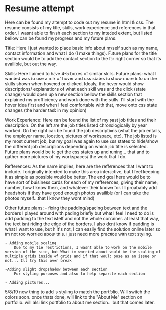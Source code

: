 # Resume attempt
Here can be found my attempt to code out my resume in html & css. 
The resume consists of my title, skills, work experience and references in that order. I wasnt able to finish each section to my inteded extent, 
but listed bellow can be found my progress and my future plans. 

Title:
    Here I just wanted to place basic info about myself such as my name, contact information and what I do (I make things).
    Future plans for the title section would be to add the contact section to the far right corner so that its availible, but out the way.

Skills:
    Here I aimed to have 4-5 boxes of similar skills.
    Future plans: what I wanted was to use a mix of hover and css states to show more info on the skills shown when hovered or clicked. 
    Idealy, the hover would show descriptions/ explanations of what each skill was and the click (state change) would open up a new section
    bellow the skills section that explained my profficiency and work done with the skills. I'll start with the hover idea first and when 
    I feel comfortable with that, move onto css state changes (the harder task in my opinion)

Work Experience:
    Here can be found the list of my past job titles and their description. On the left are the job titles listed chronologically by year worked. 
    On the right can be found the job descriptions (what the job entails, the employer name, location, pictures of workspace, etc). 
    The job listed is my most current job, but my goal was again to use css states to hide/show the different job descriptions depending on which job title is selected. 
    Future plans would be to get the css states up and runing... that and to gather more pictures of my workspaces/ the work that I do.

Refferences:
    As the name implies, here are the refferences that I want to include. I originally intended to make this area interactive, 
    but I feel keeping it as simple as possible would be better. The end goal here would be to have sort of buisiness cards for each of my refferences, giving their name, number, how I know them, and whatever their known for. Ill proabably add headshots if they have good enough photos availible (or I can take the photos myself...that I know they wont mind)

Other future plans:
    - fixing the padding/spacing between text and the borders
        I played around with pading briefly but what I feel I need to do is add padding to the text istelf and not the whole container. at least that way, the text isnt riding the edge of the borders. I also dont know if padding is what I want to use, but If it's not, I can easily find the solution online later so im not too worried about this. I just need more practice with text styling. 

    - Adding mobile scaling 
        Due to my tie restrictions, I wasnt able to work on the mobile version of the site, but What im worried about would be the scaling of multiple grids inside of grids and if that would pose as an issue or not... Ill try this over break

    -Adding slight dropshadow between each section
        For styling purposes and also to help separate each section

    - Adding pictures...

5/8/19
new thing to add is styling to match the portfolio. Will switch the colors soon.
once thats done, will link to the "About Me" section on portfolio. will alsi link portfolio to about me section... but that comes later. 
